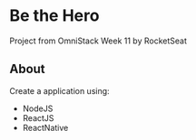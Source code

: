 # Be the Hero
Project from OmniStack Week 11 by RocketSeat


##  About

Create a application using:

 - NodeJS
 - ReactJS
 - ReactNative

